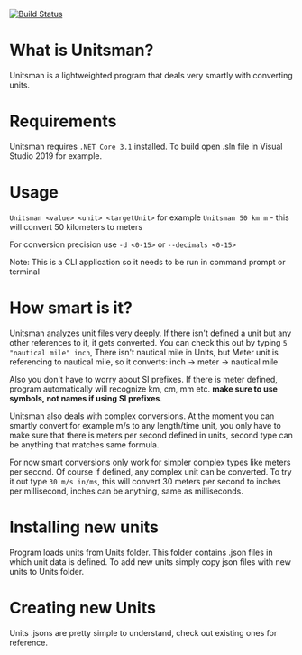 [![Build Status](https://dev.azure.com/flabbet/PixiEditor/_apis/build/status/flabbet.Unitsman?branchName=master)](https://dev.azure.com/flabbet/PixiEditor/_build/latest?definitionId=1&branchName=master)

# What is Unitsman?

Unitsman is a lightweighted program that deals very smartly with converting units.

# Requirements

Unitsman requires `.NET Core 3.1` installed.
To build open .sln file in Visual Studio 2019 for example.

# Usage

`Unitsman <value> <unit> <targetUnit>` for example
`Unitsman 50 km m` - this will convert 50 kilometers to meters

For conversion precision use `-d <0-15>` or `--decimals <0-15>`

Note: This is a CLI application so it needs to be run in command prompt or terminal

# How smart is it?

Unitsman analyzes unit files very deeply. If there isn't defined a unit but any other references to it, it gets converted. You can check this out by typing `5 "nautical mile" inch`, There isn't nautical mile in Units, but Meter unit is referencing to nautical mile, so it converts: inch -> meter -> nautical mile

Also you don't have to worry about SI prefixes. If there is meter defined, program automatically will recognize km, cm, mm etc. **make sure to use symbols, not names if using SI prefixes**.

Unitsman also deals with complex conversions. At the moment you can smartly convert for example m/s to any length/time unit, you only have to make sure that there is meters per second defined in units, second type can be anything that matches same formula. 

For now smart conversions only work for simpler complex types like meters per second. Of course if defined, any complex unit can be converted.
To try it out type `30 m/s in/ms`, this will convert 30 meters per second to inches per millisecond, inches can be anything, same as milliseconds.

# Installing new units

Program loads units from Units folder. This folder contains .json files in which unit data is defined. To add new units simply copy json files with new units to Units folder.


# Creating new Units

Units .jsons are pretty simple to understand, check out existing ones for reference.
